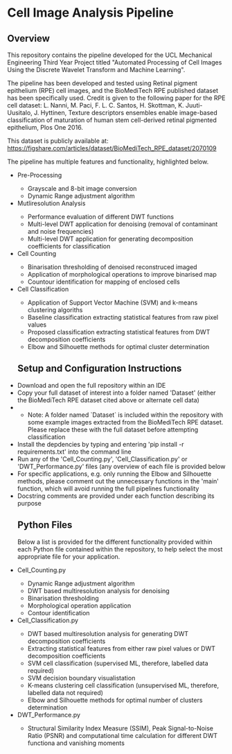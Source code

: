 # Cell Image Analysis Pipeline
## Overview
This repository contains the pipeline developed for the UCL Mechanical Engineering Third Year Project titled "Automated Processing of Cell Images Using the Discrete Wavelet Transform and Machine Learning".

The pipeline has been developed and tested using Retinal pigment epithelium (RPE) cell images, and the BioMediTech RPE published dataset has been specifically used. Credit is given to the following paper for the RPE cell dataset: L. Nanni, M. Paci, F. L. C. Santos, H. Skottman, K. Juuti-Uusitalo, J. Hyttinen, Texture descriptors ensembles enable image-based classification of maturation of human stem cell-derived retinal pigmented epithelium, Plos One 2016.

This dataset is publicly available at: https://figshare.com/articles/dataset/BioMediTech_RPE_dataset/2070109

The pipeline has multiple features and functionality, highlighted below.
<ul>
  <li>Pre-Processing</li>
      <ul>
        <li>Grayscale and 8-bit image conversion</li>
        <li>Dynamic Range adjustment algorithm</li>
      </ul>
  <li>Mutliresolution Analysis</li>
      <ul>
        <li>Performance evaluation of different DWT functions</li>
        <li>Multi-level DWT application for denoising (removal of contaminant and noise frequencies)</li>
        <li>Multi-level DWT application for generating decomposition coefficients for classification</li>
      </ul>
  <li>Cell Counting</li>
      <ul>
        <li>Binarisation thresholding of denoised reconstruced imaged</li>
        <li>Application of morphological operations to improve binarised map</li>
        <li>Countour identification for mapping of enclosed cells</li>
      </ul>
  <li>Cell Classification</li>
      <ul>
        <li>Application of Support Vector Machine (SVM) and k-means clustering algoriths</li>
        <li>Baseline classification extracting statistical features from raw pixel values</li>
        <li>Proposed classification extracting statistical features from DWT decomposition coefficients </li>
        <li>Elbow and Silhouette methods for optimal cluster determination</li>
      </ul>

## Setup and Configuration Instructions
<li>Download and open the full repository within an IDE</li>
<li>Copy your full dataset of interest into a folder named 'Dataset' (either the BioMediTech RPE dataset cited above or alternate cell data)<li>
  <ul>
      <li>Note: A folder named `Dataset` is included within the repository with some example images extracted from the BioMediTech RPE dataset. Please replace these with the full dataset before attempting classification</li>
  </ul>
<li>Install the depdencies by typing and entering 'pip install -r requirements.txt' into the command line</li>
<li>Run any of the 'Cell_Counting.py', 'Cell_Classification.py' or 'DWT_Performance.py' files (any overview of each file is provided below</li>
<li>For specific applications, e.g. only running the Elbow and Silhouette methods, please comment out the unnecessary functions in the 'main' function, which will avoid running the full pipelines functionality</li>
<li>Docstring comments are provided under each function describing its purpose</li>

## Python Files
Below a list is provided for the different functionality provided within each Python file contained within the repository, to help select the most appropriate file for your application.
<li>Cell_Counting.py</li>
  <ul>
      <li>Dynamic Range adjustment algorithm</li>
      <li>DWT based multiresolution analysis for denoising</li>
      <li>Binarisation thresholding</li>
      <li>Morphological operation application</li>
      <li>Contour identification</li>
  </ul>
<li>Cell_Classification.py</li>
  <ul>
      <li>DWT based multiresolution analysis for generating DWT decomposition coefficients</li>
      <li>Extracting statistical features from either raw pixel values or DWT decomposition coefficients</li>
      <li>SVM cell classification (supervised ML, therefore, labelled data required)</li>
      <li>SVM decision boundary visualistation</li>
      <li>K-means clustering cell classification (unsupervised ML, therefore, labelled data not required)</li>
      <li>Elbow and Silhouette methods for optimal number of clusters determination</li>
    </ul>
  <li>DWT_Performance.py</li>
    <ul>
      <li>Structural Similarity Index Measure (SSIM), Peak Signal-to-Noise Ratio (PSNR) and computational time calculation for different DWT functiona and vanishing moments</li>
